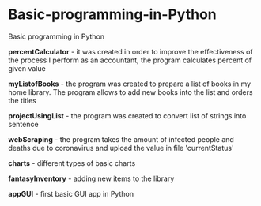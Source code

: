 # Basic-programming-in-Python
Basic programming in Python

**percentCalculator** - it was created in order to improve the effectiveness of the process I perform as an accountant, the program calculates percent of given value 

**myListofBooks** - the program was created to prepare a list of books in my home library. The program allows to add new books into the list and orders the titles

**projectUsingList** - the program was created to convert list of strings into sentence

**webScraping** - the program takes the amount of infected people and deaths due to coronavirus and upload the value in file 'currentStatus'

**charts** - different types of basic charts

**fantasyInventory** - adding new items to the library

**appGUI** - first basic GUI app in Python
